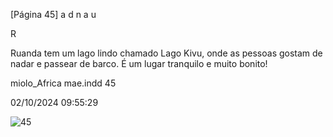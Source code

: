 [Página 45]
a
d
n
a
u

R

Ruanda tem um lago lindo chamado Lago Kivu,
onde as pessoas gostam de nadar e passear de
barco. É um lugar tranquilo e muito bonito!

miolo_Africa mae.indd 45

02/10/2024 09:55:29

![45](./img/page_45-01.jpg)
